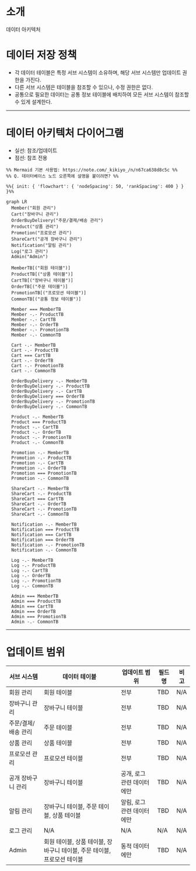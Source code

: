 # 소개
데이터 아키텍처

# 데이터 저장 정책
- 각 데이터 테이블은 특정 서브 시스템이 소유하며, 해당 서브 시스템만 업데이트 권한을 가진다.
- 다른 서브 시스템은 테이블을 참조할 수 있으나, 수정 권한은 없다.
- 공통으로 필요한 데이터는 공통 정보 테이블에 배치하여 모든 서브 시스템이 참조할 수 있게 설계한다.

----
# 데이터 아키텍처 다이어그램

- 실선: 참조/업데이트<br/>
- 점선: 참조 전용

```mermaid
%% Mermaid 기본 사용법: https://note.com/_kikiyo_/n/n67ca638d8c5c %%
%% Q. 데이터베이스 노드 오른쪽에 설명을 붙이려면? %%

%%{ init: { 'flowchart': { 'nodeSpacing': 50, 'rankSpacing': 400 } } }%%

graph LR
  Member("회원 관리")
  Cart("장바구니 관리")
  OrderBuyDelivery("주문/결제/배송 관리")
  Product("상품 관리")
  Promotion("프로모션 관리")
  ShareCart("공개 장바구니 관리")
  Notification("알림 관리")
  Log("로그 관리")
  Admin("Admin")

  MemberTB[("회원 테이블")]
  ProductTB[("상품 테이블")]
  CartTB[("장바구니 테이블")]
  OrderTB[("주문 테이블")]
  PromotionTB[("프로모션 테이블")]
  CommonTB[("공통 정보 테이블")]

  Member === MemberTB
  Member -.- ProductTB
  Member -.- CartTB
  Member -.- OrderTB
  Member -.- PromotionTB
  Member -.- CommonTB

  Cart -.- MemberTB
  Cart -.- ProductTB
  Cart === CartTB
  Cart -.- OrderTB
  Cart -.- PromotionTB
  Cart -.- CommonTB

  OrderBuyDelivery -.- MemberTB
  OrderBuyDelivery -.- ProductTB
  OrderBuyDelivery -.- CartTB
  OrderBuyDelivery === OrderTB
  OrderBuyDelivery -.- PromotionTB
  OrderBuyDelivery -.- CommonTB

  Product -.- MemberTB
  Product === ProductTB
  Product -.- CartTB
  Product -.- OrderTB
  Product -.- PromotionTB
  Product -.- CommonTB

  Promotion -.- MemberTB
  Promotion -.- ProductTB
  Promotion -.- CartTB
  Promotion -.- OrderTB
  Promotion === PromotionTB
  Promotion -.- CommonTB

  ShareCart -.- MemberTB
  ShareCart -.- ProductTB
  ShareCart === CartTB
  ShareCart -.- OrderTB
  ShareCart -.- PromotionTB
  ShareCart -.- CommonTB

  Notification -.- MemberTB
  Notification === ProductTB
  Notification === CartTB
  Notification === OrderTB
  Notification -.- PromotionTB
  Notification -.- CommonTB

  Log -.- MemberTB
  Log -.- ProductTB
  Log -.- CartTB
  Log -.- OrderTB
  Log -.- PromotionTB
  Log -.- CommonTB

  Admin === MemberTB
  Admin === ProductTB
  Admin === CartTB
  Admin === OrderTB
  Admin === PromotionTB
  Admin -.- CommonTB
```
----

# 업데이트 범위

| 서브 시스템 | 데이터 테이블 | 업데이트 범위 | 필드명 | 비고 |
|----|----|----|----|----|
| 회원 관리 | 회원 테이블 | 전부 | TBD | N/A |
| 장바구니 관리 | 장바구니 테이블 | 전부 | TBD | N/A |
| 주문/결제/배송 관리 | 주문 테이블 | 전부 | TBD | N/A |
| 상품 관리 | 상품 테이블 | 전부 | TBD | N/A |
| 프로모션 관리 | 프로모션 테이블 | 전부 | TBD | N/A |
| 공개 장바구니 관리 | 장바구니 테이블 | 공개, 로그 관련 데이터에만 | TBD | N/A |
| 알림 관리 | 장바구니 테이블, 주문 테이블, 상품 테이블 | 알림, 로그 관련 데이터에만 | TBD | N/A |
| 로그 관리 | N/A | N/A | N/A | N/A |
| Admin | 회원 테이블, 상품 테이블, 장바구니 테이블, 주문 테이블, 프로모션 테이블 | 동적 데이터에만 | TBD | N/A |